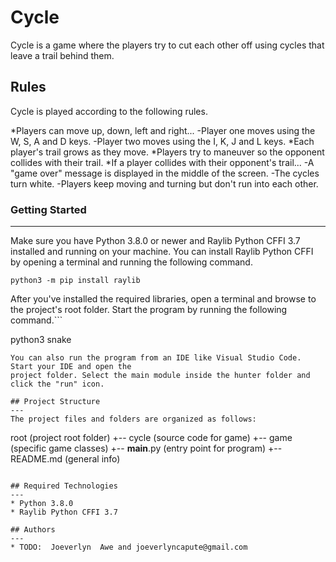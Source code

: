 # Cycle
Cycle is a game where the players try to cut each other off using cycles that leave a trail behind them.

## Rules
Cycle is played according to the following rules.

*Players can move up, down, left and right...
  -Player one moves using the W, S, A and D keys.
  -Player two moves using the I, K, J and L keys.
*Each player's trail grows as they move.
*Players try to maneuver so the opponent collides with their trail.
*If a player collides with their opponent's trail...
  -A "game over" message is displayed in the middle of the screen.
  -The cycles turn white.
  -Players keep moving and turning but don't run into each other.

### Getting Started
---
Make sure you have Python 3.8.0 or newer and Raylib Python CFFI 3.7 installed and running on your machine. You can install Raylib Python CFFI by opening a terminal and running the following command.
```
python3 -m pip install raylib
```
After you've installed the required libraries, open a terminal and browse to the project's root folder. Start the program by running the following command.```

python3 snake 
```
You can also run the program from an IDE like Visual Studio Code. Start your IDE and open the 
project folder. Select the main module inside the hunter folder and click the "run" icon.

## Project Structure
---
The project files and folders are organized as follows:
```
root                    (project root folder)
+-- cycle               (source code for game)
  +-- game              (specific game classes)
  +-- __main__.py       (entry point for program)
+-- README.md           (general info)
```

## Required Technologies
---
* Python 3.8.0
* Raylib Python CFFI 3.7

## Authors
---
* TODO:  Joeverlyn  Awe and joeverlyncapute@gmail.com
